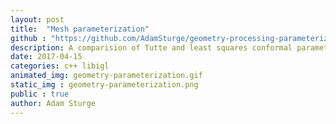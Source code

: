 ```yaml
---
layout: post
title:  "Mesh parameterization"
github : "https://github.com/AdamSturge/geometry-processing-parameterization"
description: A comparision of Tutte and least squares conformal parameterizations of a triangle mesh
date: 2017-04-15
categories: c++ libigl
animated_img: geometry-parameterization.gif
static_img : geometry-parameterization.png
public : true
author: Adam Sturge
---
```


